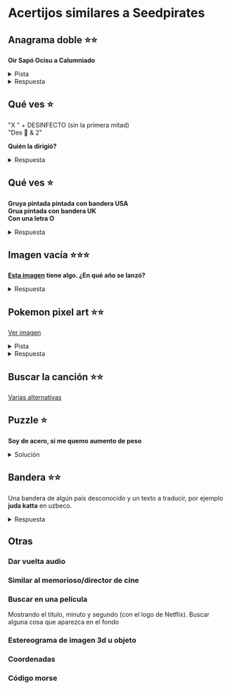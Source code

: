 # Acertijos similares a Seedpirates

## Anagrama doble ⭐⭐
**Oir Sapó Ocisu a Calumniado**

<details> 
  <summary>Pista</summary>
   Rio pasó sucio a inmaculado
</details>

<details> 
  <summary>Respuesta</summary>
   Támesis => sistema   
</details>

## Qué ves ⭐

"X " + DESINFECTO (sin la primera mitad)\
"Des 🍦 & 2"

**Quién la dirigió?**

<details> 
  <summary>Respuesta</summary>
   Iglesia (Alex de la)
</details>

## Qué ves ⭐

**Gruya pintada pintada con bandera USA**\
**Grua pintada con bandera UK**\
**Con una letra O**

<details> 
  <summary>Respuesta</summary>
   Cráneo
</details>

## Imagen vacía ⭐⭐⭐

**[Esta imagen](inspirations/imagehidden.png) tiene algo. ¿En qué año se lanzó?**

<details> 
  <summary>Respuesta</summary>
   - A strawberry
  - A field 
  - Forever (infinity)
  - => 1967
</details>

## Pokemon pixel art ⭐⭐

[Ver imagen](inspirations/pokemons.png)

<details> 
  <summary>Pista</summary>
   (37) Vulpix y (94) Gengar
</details>

<details> 
  <summary>Respuesta</summary>
   Palabra: VULGAR: VULpix + genGAR
</details>

## Buscar la canción ⭐⭐

[Varias alternativas](puzzles/virtualpiano.md)

## Puzzle ⭐

**Soy de acero, si me quemo aumento de peso**

<details> 
  <summary>Solución</summary>
   Palabra: LANA
</details>

## Bandera ⭐⭐

Una bandera de algún país desconocido y un texto a traducir, por ejemplo **juda katta** en uzbeco.

<details> 
  <summary>Respuesta</summary>
   Palabra: inmenso (google translate dice "demasiado grande")
</details>

## Otras
### Dar vuelta audio
### Similar al memorioso/director de cine
### Buscar en una película
Mostrando el título, minuto y segundo (con el logo de Netflix). Buscar alguna cosa que aparezca en el fondo
### Estereograma de imagen 3d u objeto
### Coordenadas
### Código morse
